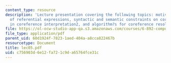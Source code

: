 ```yaml
---
content_type: resource
description: 'Lecture presentation covering the following topics: motivation, types
  of referential expressions, syntactic and semantic constraints on coreference, preferences
  in coreference interpretation2, and algorithm?s for coreference resolution.'
file: https://ol-ocw-studio-app-qa.s3.amazonaws.com/courses/6-892-computational-models-of-discourse-spring-2004/c756903d6e12fa721c9da65764fce31c_lec05.pdf
file_type: application/pdf
parent_uid: 60d1924f-7823-1aed-404a-a8cca822467b
resourcetype: Document
title: lec05.pdf
uid: c756903d-6e12-fa72-1c9d-a65764fce31c
---
```

